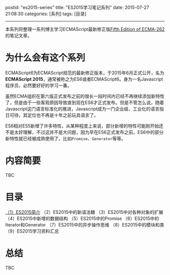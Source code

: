 postid: "es2015-series"
title: "ES2015学习笔记系列"
date: 2015-07-27 21:08:30
categories: [系列]
tags: [目录]

---

本系列将整理一系列博主学习ECMAScript最新修正版[Fifth Edition of ECMA-262](http://www.ecma-international.org/publications/files/ECMA-ST/Ecma-262.pdf)的笔记文章。

# 为什么会有这个系列

ECMAScript6为ECMAScript规范的最新修正版本，于2015年6月正式公开，名为**ECMAScript 2015**，通常被称之为ES6或者ECMAScript6。身为一名Javascript程序员，必然要好好的学习一番。

虽然ECMA组织在第六版正式发布之前的很长一段时间内已经不再继续添加新特性了，但是由于一些客观原因导致直到现在ES6才正式发布。但是不管怎么说，随着Javascript这门语言标准化的推进，Javascript成为一门企业级、工业化的语言指日可待，其定位也不再是十年之前玩具语言了。

ES6相对ES5新增了许多特性，从某种程度上来说，部分新增的特性可能刚开始还不是太好理解，不过这并不是大问题，因为早在ES6正式发布之前，ES6中的部分新特性就已经被成熟使用了，比如`Promise`、`Generator`等等。

# 内容简要

TBC

# 目录

[（1）ES2015简介](http://blog.gejiawen.com/2015/07/28/es2015-new-feature/)
（2）ES2015中的新语法糖
（3）ES2015中对各种对象的扩展
（4）ES2015中新增的数据结构
（5）ES2015中的Promise
（6）ES2015中的Iterator和Generator
（7）ES2015中的异步操作思维
（8）ES2015中的模块和类
（9）ES2015学习资料汇总


# 总结

TBC





